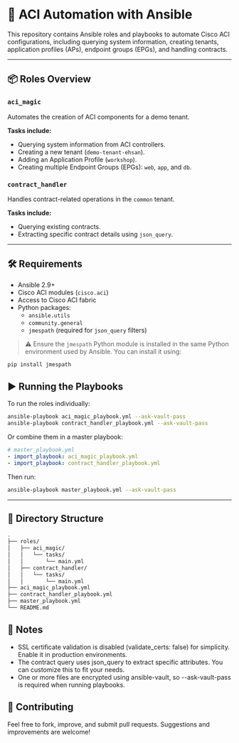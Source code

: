# 🚀 ACI Automation with Ansible

This repository contains Ansible roles and playbooks to automate Cisco ACI configurations, including querying system information, creating tenants, application profiles (APs), endpoint groups (EPGs), and handling contracts.

---

## 📦 Roles Overview

### `aci_magic`
Automates the creation of ACI components for a demo tenant.

**Tasks include:**
- Querying system information from ACI controllers.
- Creating a new tenant (`demo-tenant-ehsan`).
- Adding an Application Profile (`workshop`).
- Creating multiple Endpoint Groups (EPGs): `web`, `app`, and `db`.

### `contract_handler`
Handles contract-related operations in the `common` tenant.

**Tasks include:**
- Querying existing contracts.
- Extracting specific contract details using `json_query`.

---

## 🛠️ Requirements
- Ansible 2.9+
- Cisco ACI modules (`cisco.aci`)
- Access to Cisco ACI fabric
- Python packages:
  - `ansible.utils`
  - `community.general`
  - `jmespath` (required for `json_query` filters)

> ⚠️ Ensure the `jmespath` Python module is installed in the same Python environment used by Ansible. You can install it using:
```bash
pip install jmespath
```

## ▶️ Running the Playbooks
To run the roles individually:

```bash
ansible-playbook aci_magic_playbook.yml --ask-vault-pass
ansible-playbook contract_handler_playbook.yml --ask-vault-pass
```
Or combine them in a master playbook:

```yaml
# master_playbook.yml
- import_playbook: aci_magic_playbook.yml
- import_playbook: contract_handler_playbook.yml
```

Then run:

```bash
ansible-playbook master_playbook.yml --ask-vault-pass
```

---

## 📁 Directory Structure

```bash
.
├── roles/
│   ├── aci_magic/
│   │   └── tasks/
│   │       └── main.yml
│   ├── contract_handler/
│   │   └── tasks/
│   │       └── main.yml
├── aci_magic_playbook.yml
├── contract_handler_playbook.yml
├── master_playbook.yml
└── README.md
```

## 📌 Notes
- SSL certificate validation is disabled (validate_certs: false) for simplicity. Enable it in production environments.
- The contract query uses json_query to extract specific attributes. You can customize this to fit your needs.
- One or more files are encrypted using ansible-vault, so --ask-vault-pass is required when running playbooks.

## 🤝 Contributing

Feel free to fork, improve, and submit pull requests. Suggestions and improvements are welcome!
